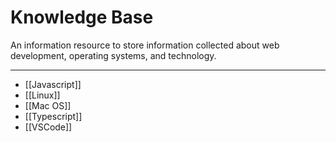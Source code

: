 # Knowledge Base

An information resource to store information collected about web development, operating systems, and technology.

---

- [[Javascript]]
- [[Linux]]
- [[Mac OS]]
- [[Typescript]]
- [[VSCode]]